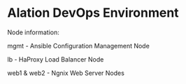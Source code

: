 # Alation DevOps Environment

Node information: 

mgmt - Ansible Configuration Management Node 

lb - HaProxy Load Balancer Node

web1 & web2 - Ngnix Web Server Nodes

